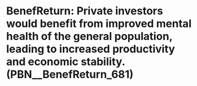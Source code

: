 # BenefReturn: __Private investors would benefit from improved mental health of the general population, leading to increased productivity and economic stability.__ (PBN__BenefReturn_681)


